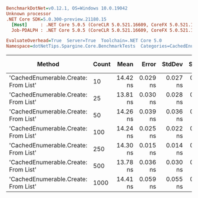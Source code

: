 ``` ini

BenchmarkDotNet=v0.12.1, OS=Windows 10.0.19042
Unknown processor
.NET Core SDK=5.0.300-preview.21180.15
  [Host]     : .NET Core 5.0.5 (CoreCLR 5.0.521.16609, CoreFX 5.0.521.16609), X64 RyuJIT
  Job-PDALPH : .NET Core 5.0.5 (CoreCLR 5.0.521.16609, CoreFX 5.0.521.16609), X64 RyuJIT

EvaluateOverhead=True  Server=True  Toolchain=.NET Core 5.0  
Namespace=dotNetTips.Spargine.Core.BenchmarkTests  Categories=CachedEnumerable Class  

```
|                               Method | Count |     Mean |    Error |   StdDev |   StdErr |      Min |       Q1 |   Median |       Q3 |      Max |         Op/s | CI99.9% Margin | Iterations | Kurtosis | MValue | Skewness | Rank | LogicalGroup | Baseline |  Gen 0 | Gen 1 | Gen 2 | Allocated | Code Size |
|------------------------------------- |------ |---------:|---------:|---------:|---------:|---------:|---------:|---------:|---------:|---------:|-------------:|---------------:|-----------:|---------:|-------:|---------:|-----:|------------- |--------- |-------:|------:|------:|----------:|----------:|
| &#39;CachedEnumerable.Create: From List&#39; |    10 | 14.42 ns | 0.029 ns | 0.027 ns | 0.007 ns | 14.35 ns | 14.40 ns | 14.42 ns | 14.44 ns | 14.45 ns | 69,346,315.5 |      0.0293 ns |      15.00 |    3.078 |  2.000 |  -0.8877 |    2 |            * |       No | 0.0088 |     - |     - |      80 B |     128 B |
| &#39;CachedEnumerable.Create: From List&#39; |    25 | 13.81 ns | 0.030 ns | 0.028 ns | 0.007 ns | 13.77 ns | 13.79 ns | 13.81 ns | 13.83 ns | 13.86 ns | 72,397,079.7 |      0.0297 ns |      15.00 |    1.612 |  2.000 |   0.1165 |    1 |            * |       No | 0.0088 |     - |     - |      80 B |     128 B |
| &#39;CachedEnumerable.Create: From List&#39; |    50 | 14.26 ns | 0.039 ns | 0.036 ns | 0.009 ns | 14.18 ns | 14.24 ns | 14.26 ns | 14.29 ns | 14.31 ns | 70,111,641.9 |      0.0388 ns |      15.00 |    2.458 |  2.000 |  -0.4818 |    2 |            * |       No | 0.0089 |     - |     - |      80 B |     128 B |
| &#39;CachedEnumerable.Create: From List&#39; |   100 | 14.24 ns | 0.025 ns | 0.022 ns | 0.006 ns | 14.20 ns | 14.22 ns | 14.24 ns | 14.25 ns | 14.28 ns | 70,232,895.4 |      0.0250 ns |      14.00 |    2.081 |  2.000 |   0.1446 |    2 |            * |       No | 0.0089 |     - |     - |      80 B |     128 B |
| &#39;CachedEnumerable.Create: From List&#39; |   250 | 14.30 ns | 0.015 ns | 0.014 ns | 0.004 ns | 14.27 ns | 14.29 ns | 14.30 ns | 14.31 ns | 14.32 ns | 69,947,410.1 |      0.0154 ns |      15.00 |    1.839 |  2.000 |  -0.1138 |    2 |            * |       No | 0.0089 |     - |     - |      80 B |     128 B |
| &#39;CachedEnumerable.Create: From List&#39; |   500 | 13.78 ns | 0.036 ns | 0.030 ns | 0.008 ns | 13.71 ns | 13.76 ns | 13.77 ns | 13.79 ns | 13.82 ns | 72,582,497.8 |      0.0364 ns |      13.00 |    2.432 |  2.000 |  -0.2167 |    1 |            * |       No | 0.0088 |     - |     - |      80 B |     128 B |
| &#39;CachedEnumerable.Create: From List&#39; |  1000 | 14.41 ns | 0.059 ns | 0.055 ns | 0.014 ns | 14.32 ns | 14.36 ns | 14.41 ns | 14.44 ns | 14.52 ns | 69,415,599.9 |      0.0586 ns |      15.00 |    2.135 |  2.000 |   0.1905 |    2 |            * |       No | 0.0086 |     - |     - |      80 B |     128 B |
